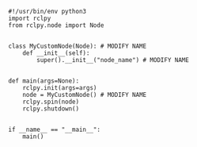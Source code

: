     #!/usr/bin/env python3
    import rclpy
    from rclpy.node import Node
     
     
    class MyCustomNode(Node): # MODIFY NAME
        def __init__(self):
            super().__init__("node_name") # MODIFY NAME
     
     
    def main(args=None):
        rclpy.init(args=args)
        node = MyCustomNode() # MODIFY NAME
        rclpy.spin(node)
        rclpy.shutdown()
     
     
    if __name__ == "__main__":
        main()
